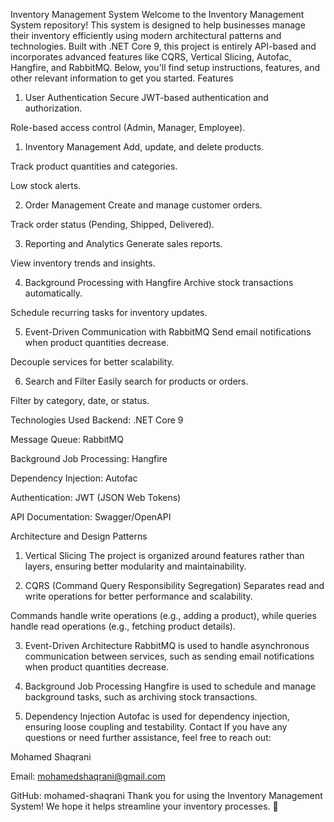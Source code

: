 Inventory Management System
Welcome to the Inventory Management System repository! This system is designed to help businesses manage their inventory efficiently 
using modern architectural patterns and technologies. 
Built with .NET Core 9, this project is entirely API-based and incorporates advanced features like CQRS, Vertical Slicing, Autofac, Hangfire,
and RabbitMQ. Below, you'll find setup instructions, features, and other relevant information to get you started.
Features
1. User Authentication
Secure JWT-based authentication and authorization.

Role-based access control (Admin, Manager, Employee).

1. Inventory Management
Add, update, and delete products.

Track product quantities and categories.

Low stock alerts.

2. Order Management
Create and manage customer orders.

Track order status (Pending, Shipped, Delivered).

3. Reporting and Analytics
Generate sales reports.

View inventory trends and insights.

4. Background Processing with Hangfire
Archive stock transactions automatically.

Schedule recurring tasks for inventory updates.

5. Event-Driven Communication with RabbitMQ
Send email notifications when product quantities decrease.

Decouple services for better scalability.

6. Search and Filter
Easily search for products or orders.

Filter by category, date, or status.

Technologies Used
Backend: .NET Core 9


Message Queue: RabbitMQ

Background Job Processing: Hangfire

Dependency Injection: Autofac

Authentication: JWT (JSON Web Tokens)

API Documentation: Swagger/OpenAPI

Architecture and Design Patterns
1. Vertical Slicing
The project is organized around features rather than layers, ensuring better modularity and maintainability.

2. CQRS (Command Query Responsibility Segregation)
Separates read and write operations for better performance and scalability.

Commands handle write operations (e.g., adding a product), while queries handle read operations (e.g., fetching product details).

3. Event-Driven Architecture
RabbitMQ is used to handle asynchronous communication between services, such as sending email notifications when product quantities decrease.

4. Background Job Processing
Hangfire is used to schedule and manage background tasks, such as archiving stock transactions.

5. Dependency Injection
Autofac is used for dependency injection, ensuring loose coupling and testability.
Contact
If you have any questions or need further assistance, feel free to reach out:

Mohamed Shaqrani

Email: mohamedshaqrani@gmail.com

GitHub: mohamed-shaqrani
Thank you for using the Inventory Management System! We hope it helps streamline your inventory processes. 🚀

